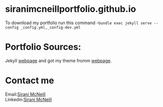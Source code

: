 # siranimcneillportfolio.github.io 

To download my portfolio run this command -`bundle exec jekyll serve --config _config.yml,_config-dev.yml`

# Portfolio Sources:

Jekyll [webpage](https://jekyllrb.com/) and got my theme fromm [webpage]("https://github.com/sergiokopplin/indigo").

# Contact me
Email:[Sirani McNeill](siranimcneill020@gmail.com)<br> 
Linkedin:[Sirani McNeill](http://www.linkedin.com/in/sirani-m) </br>
    
    

